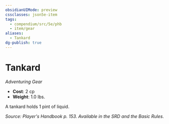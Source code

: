 ```yaml
---
obsidianUIMode: preview
cssclasses: json5e-item
tags:
  - compendium/src/5e/phb
  - item/gear
aliases:
  - Tankard
dg-publish: true
---
```

# Tankard
*Adventuring Gear*  

- **Cost**: 2 cp
- **Weight**: 1.0 lbs.

A tankard holds 1 pint of liquid.

*Source: Player's Handbook p. 153. Available in the SRD and the Basic Rules.*